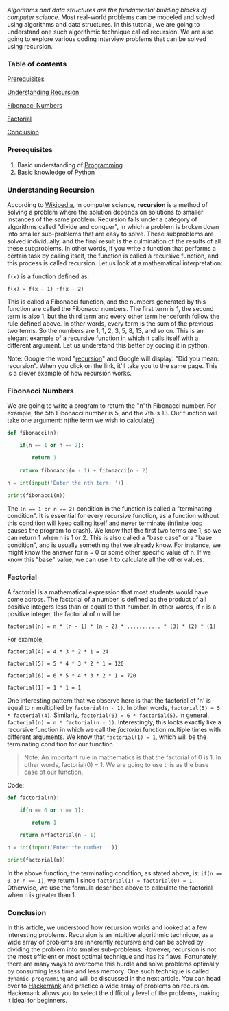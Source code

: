 
*Algorithms and data structures are the fundamental building blocks of computer science*. Most real-world problems can be modeled and solved using algorithms and data structures. In this tutorial, we are going to understand one such algorithmic technique called recursion. We are also going to explore various coding interview problems that can be solved using recursion.
  
### Table of contents
[Prerequisites](#prerequisites)

[Understanding Recursion](#understanding-recursion)

[Fibonacci Numbers](#fibonacci-numbers)

[Factorial](#factorial)

[Conclusion](#conclusion)
  
### Prerequisites
1.  Basic understanding of [Programming](https://www.tutorialspoint.com/computer_programming/computer_programming_basics.htm)
2.  Basic knowledge of [Python](https://www.python.org/about/gettingstarted/)
  
### Understanding Recursion
According to [Wikipedia](https://en.wikipedia.org/wiki/Recursion_(computer_science)), In computer science, **recursion** is a method of solving a problem where the solution depends on solutions to smaller instances of the same problem. Recursion falls under a category of algorithms called "divide and conquer", in which a problem is broken down into smaller sub-problems that are easy to solve. These subproblems are solved individually, and the final result is the culmination of the results of all these subproblems. In other words, if you write a function that performs a certain task by calling itself, the function is called a recursive function, and this process is called recursion. Let us look at a mathematical interpretation:

`f(x)` is a function defined as:

`f(x) = f(x - 1) +f(x - 2)`

This is called a Fibonacci function, and the numbers generated by this function are called the Fibonacci numbers. The first term is 1, the second term is also 1, but the third term and every other term henceforth follow the rule defined above. In other words, every term is the sum of the previous two terms. So the numbers are 1, 1, 2, 3, 5, 8, 13, and so on. This is an elegant example of a recursive function in which it calls itself with a different argument. Let us understand this better by coding it in python.

Note: Google the word "[recursion](https://www.google.com/search?q=recursion)" and Google will display: "Did you mean: recursion". When you click on the link, it'll take you to the same page. This is a clever example of how recursion works.

### Fibonacci Numbers
We are going to write a program to return the "n"th Fibonacci number. For example, the 5th Fibonacci number is 5, and the 7th is 13. Our function will take one argument: n(the term we wish to calculate)

```py
def fibonacci(n):

	if(n == 1 or n == 2):

		return 1
	  
	return fibonacci(n - 1) + fibonacci(n - 2)
  
n = int(input('Enter the nth term: '))

print(fibonacci(n))
```

The `(n == 1 or n == 2)` condition in the function is called a "terminating condition". It is essential for every recursive function, as a function without this condition will keep calling itself and never terminate (infinite loop causes the program to crash). We know that the first two terms are 1, so we can return 1 when n is 1 or 2. This is also called a "base case" or a "base condition", and is usually something that we already know. For instance, we might know the answer for n = 0 or some other specific value of n. If we know this "base" value, we can use it to calculate all the other values.
 
### Factorial
A factorial is a mathematical expression that most students would have come across. The factorial of a number is defined as the product of all positive integers less than or equal to that number. In other words, if `n` is a positive integer, the factorial of n will be:  

`factorial(n) = n * (n - 1) * (n - 2) * ........... * (3) * (2) * (1)`
  
For example,

`factorial(4) = 4 * 3 * 2 * 1 = 24`

`factorial(5) = 5 * 4 * 3 * 2 * 1 = 120`

`factorial(6) = 6 * 5 * 4 * 3 * 2 * 1 = 720`

`factorial(1) = 1 * 1 = 1`

One interesting pattern that we observe here is that the factorial of 'n' is equal to `n` multiplied by `factorial(n - 1)`. In other words, `factorial(5) = 5 * factorial(4)`. Similarly, `factorial(6) = 6 * factorial(5)`. In general, `factorial(n) = n * factorial(n - 1)`. Interestingly, this looks exactly like a recursive function in which we call the *factorial* function multiple times with different arguments. We know that `factorial(1) = 1`, which will be the terminating condition for our function.

> Note: An important rule in mathematics is that the factorial of 0 is 1. In other words, factorial(0) = 1. We are going to use this as the base case of our function.

Code:

```py
def factorial(n):

	if(n == 0 or n == 1):

		return 1

	return n*factorial(n - 1)

n = int(input('Enter the number: '))

print(factorial(n))
```

In the above function, the terminating condition, as stated above, is: `if(n == 0 or n == 1)`, we return 1 since `factorial(1) = factorial(0) = 1`. Otherwise, we use the formula described above to calculate the factorial when n is greater than 1.

### Conclusion
In this article, we understood how recursion works and looked at a few interesting problems. Recursion is an intuitive algorithmic technique, as a wide array of problems are inherently recursive and can be solved by dividing the problem into smaller sub-problems. However, recursion is not the most efficient or most optimal technique and has its flaws. Fortunately, there are many ways to overcome this hurdle and solve problems optimally by consuming less time and less memory. One such technique is called `dynamic programming` and will be discussed in the next article. You can head over to [Hackerrank](https://www.hackerrank.com) and practice a wide array of problems on recursion. Hackerrank allows you to select the difficulty level of the problems, making it ideal for beginners.
